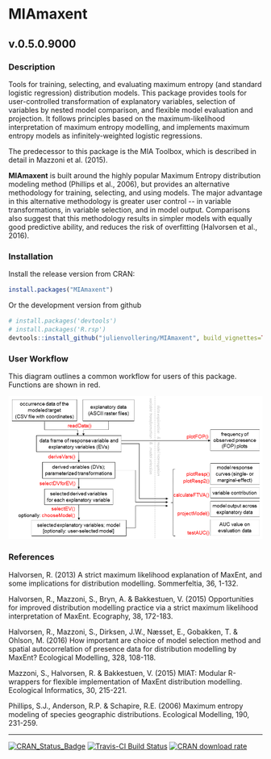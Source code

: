 <!-- README.md is generated from README.Rmd. Please edit that file -->
MIAmaxent
=========

v.0.5.0.9000
------------

### Description

Tools for training, selecting, and evaluating maximum entropy (and standard logistic regression) distribution models. This package provides tools for user-controlled transformation of explanatory variables, selection of variables by nested model comparison, and flexible model evaluation and projection. It follows principles based on the maximum-likelihood interpretation of maximum entropy modelling, and implements maximum entropy models as infinitely-weighted logistic regressions.

The predecessor to this package is the MIA Toolbox, which is described in detail in Mazzoni et al. (2015).

**MIAmaxent** is built around the highly popular Maximum Entropy distribution modeling method (Phillips et al., 2006), but provides an alternative methodology for training, selecting, and using models. The major advantage in this alternative methodology is greater user control -- in variable transformations, in variable selection, and in model output. Comparisons also suggest that this methodology results in simpler models with equally good predictive ability, and reduces the risk of overfitting (Halvorsen et al., 2016).

### Installation

Install the release version from CRAN:

``` r
install.packages("MIAmaxent")
```

Or the development version from github

``` r
# install.packages('devtools')
# install.packages('R.rsp')
devtools::install_github("julienvollering/MIAmaxent", build_vignettes=TRUE)
```

### User Workflow

This diagram outlines a common workflow for users of this package. Functions are shown in red.

![](https://raw.githubusercontent.com/julienvollering/MIAmaxent/master/man/figures/workflow-flowchart.png)

### References

Halvorsen, R. (2013) A strict maximum likelihood explanation of MaxEnt, and some implications for distribution modelling. Sommerfeltia, 36, 1-132.

Halvorsen, R., Mazzoni, S., Bryn, A. & Bakkestuen, V. (2015) Opportunities for improved distribution modelling practice via a strict maximum likelihood interpretation of MaxEnt. Ecography, 38, 172-183.

Halvorsen, R., Mazzoni, S., Dirksen, J.W., Næsset, E., Gobakken, T. & Ohlson, M. (2016) How important are choice of model selection method and spatial autocorrelation of presence data for distribution modelling by MaxEnt? Ecological Modelling, 328, 108-118.

Mazzoni, S., Halvorsen, R. & Bakkestuen, V. (2015) MIAT: Modular R-wrappers for flexible implementation of MaxEnt distribution modelling. Ecological Informatics, 30, 215-221.

Phillips, S.J., Anderson, R.P. & Schapire, R.E. (2006) Maximum entropy modeling of species geographic distributions. Ecological Modelling, 190, 231-259.

------------------------------------------------------------------------

[![CRAN\_Status\_Badge](http://www.r-pkg.org/badges/version/MIAmaxent)](https://cran.r-project.org/package=MIAmaxent) [![Travis-CI Build Status](https://travis-ci.org/julienvollering/MIAmaxent.svg?branch=master)](https://travis-ci.org/julienvollering/MIAmaxent) [![CRAN download rate](https://cranlogs.r-pkg.org/badges/MIAmaxent)](https://cran.r-project.org/package=MIAmaxent)
